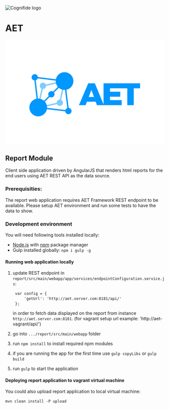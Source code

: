 ![Cognifide logo](http://cognifide.github.io/images/cognifide-logo.png)

# AET
<p align="center">
  <img src="https://github.com/Cognifide/aet/blob/master/misc/img/aet-logo-blue.png?raw=true"
         alt="AET Logo"/>
</p>

## Report Module
Client side application driven by AngularJS that renders html reports for the end users using AET REST API as the data source.

### Prerequisities:

The report web application requires AET Framework REST endpoint to be available.
Please setup AET environment and run some tests to have the data to show.

### Development environment
You will need following tools installed locally:

* [Node.js][node-js] with [npm][npm-install] package manager
* Gulp installed globally: `npm i gulp -g`

#### Running web application locally

1. update REST endpoint in `report/src/main/webapp/app/services/endpointConfiguration.service.js`:

        var config = {
            'getUrl': 'http://aet.server.com:8181/api/'
        };
   in order to fetch data displayed on the report from instance `http://aet.server.com:8181`.
   (for vagrant setup url example: 'http://aet-vagrant/api/')
2. go into `.../report/src/main/webapp` folder
3. run `npm install` to install required npm modules
4. if you are running the app for the first time use `gulp copyLibs` or `gulp build`
4. run `gulp` to start the application


#### Deploying report application to vagrant virtual machine

You could also upload report application to local virtual machine: 

    mvn clean install -P upload

[node-js]: https://nodejs.org/en/
[npm-install]: https://docs.npmjs.com/getting-started/installing-node#updating-npm
